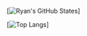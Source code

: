 [![Ryan's GitHub States](https://github-readme-stats.vercel.app/api?username=Ryan-Rudes&count_private=true&include_all_commits=true&show_icons=true&theme=algolia)]

[![Top Langs](https://github-readme-stats.vercel.app/api/top-langs/?username=Ryan-Rudes&langs_count=8)]
